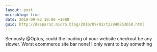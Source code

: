 ```yaml
---
layout: post
microblog: true
date: 2010-09-02 10:00 +1000
guid: http://desparoz.micro.blog/2010/09/02/t22840853650.html
---
```

Seriously @Optus, could the loading of your website checkout be any slower. Worst ecommerce site bar none! I only want to buy something
